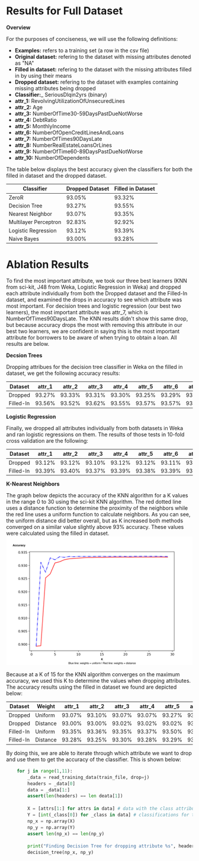 # Results for Full Dataset

__Overview__

For the purposes of conciseness, we will use the following definitions:
- __Examples:__ refers to a training set (a row in the csv file)
- __Original dataset:__ refering to the dataset with missing attributes denoted as "NA"
- __Filled in dataset:__ refering to the dataset with the missing attributes filled in by using their means
- __Dropped dataset:__ refering to the dataset with examples containing missing attributes being dropped
- __Classifier:___ SeriousDlqin2yrs (binary)
- __attr_1:__ RevolvingUtilizationOfUnsecuredLines
- __attr_2:__ Age
- __attr_3:__ NumberOfTime30-59DaysPastDueNotWorse
- __attr_4:__ DebtRatio
- __attr_5:__ MonthlyIncome
- __attr_6:__ NumberOfOpenCreditLinesAndLoans
- __attr_7:__ NumberOfTimes90DaysLate
- __attr_8:__ NumberRealEstateLoansOrLines
- __attr_9:__ NumberOfTime60-89DaysPastDueNotWorse
- __attr_10:__ NumberOfDependents

The table below displays the best accuracy given the classifiers for both the filled in dataset
and the dropped dataset.

Classifier | Dropped Dataset | Filled in Dataset |
-----------|-----------------|-------------------|
ZeroR					|   93.05%  |   93.32%   |
Decision Tree 			| 	93.27%	|	93.55%	 |
Nearest Neighbor 		| 	93.07%	|	93.35%	 |
Multilayer Perceptron 	|	92.83%	|	92.92%	 |
Logistic Regression 	|	93.12%	|	93.39%	 |
Naive Bayes 			|	93.00%	|	93.28%	 |


# Ablation Results

To find the most important attribute, we took our three best learners (KNN from sci-kit, J48 from Weka, Logistic Regression in Weka) and dropped each attribute individually from both the Dropped dataset and the Filled-In dataset, and examined the drops in accuracy to see which attribute was most important. For decision trees and logistic regression (our best two learners), the most important attribute was attr_7, which is NumberOfTimes90DaysLate. The KNN results didn't show this same drop, but because accuracy drops the most with removing this attribute in our best two learners, we are confident in saying this is the most important attribute for borrowers to be aware of when trying to obtain a loan. All results are below.


__Decsion Trees__

Dropping attribues for the decision tree classifier in Weka on the filled in dataset, we get the following 
accuracy results:

Dataset | attr_1 | attr_2 | attr_3 | attr_4 | attr_5 | attr_6 | attr_7 | attr_8 | attr_9 | attr_10 |
--------|--------|--------|--------|--------|--------|--------|--------|--------|--------|---------|
Dropped  | 93.27%| 93.33% | 93.31% | 93.30% |93.25%  | 93.29% |93.10% | 93.34% |  93.27%| 93.34%  |
Filled-In| 93.56%| 93.52% | 93.62% | 93.55% | 93.57% | 93.57% | 93.43% | 93.61% | 93.50% | 93.57%  | 


__Logistic Regression__

Finally, we dropped all attributes individually from both datasets in Weka and ran logistic regressions on them. The results of those tests in 10-fold cross validation are the following:

Dataset | attr_1 | attr_2 | attr_3 | attr_4 | attr_5 | attr_6 | attr_7 | attr_8 | attr_9 | attr_10 |
--------|--------|--------|--------|--------|--------|--------|--------|--------|--------|---------|
Dropped  |93.12%| 93.12% | 93.10% | 93.12% | 93.12% | 93.11% | 93.06% | 93.11% |  93.07%| 93.13%  |
Filled-In| 93.39%| 93.40% | 93.37% | 93.39% | 93.38% | 93.39% | 93.32% | 93.38% | 93.33% | 93.39%  | 


__K-Nearest Neighbors__

The graph below depicts the accuracy of the KNN algorithm for a K values in the range 0 to 30 using the sci-kit KNN algorithm. The red 
dotted line uses a distance function to determine the proximity of the neighbors while the red line 
uses a uniform function to calculate neighbors. As you can see, the uniform distance 
did better overall, but as K increased both methods converged on a similar value 
slightly above 93% accuracy. These values were calculated using the filled in dataset.
![KNN Graph](/graphs/KNN.png)


Because at a K of 15 for the KNN algorithm converges on the maximum accuracy, we used this K to 
determine the values when dropping attributes. The accuracy results using the filled in dataset 
we found are depicted below: 


Dataset | Weight |attr_1 | attr_2 | attr_3 | attr_4 | attr_5 | attr_6 | attr_7 | attr_8 | attr_9 | attr_10 |
--------|--------|-------|--------|--------|--------|--------|--------|--------|--------|--------|---------|
Dropped | Uniform| 93.07% |93.10% | 93.07% | 93.07%	|93.27%  | 93.08% |	93.07% |  93.07%|  93.07%| 93.07%  |
Dropped | Distance|93.00% |93.00% | 93.02% | 93.02% |93.02%  | 93.07% |	93.01% |  93.02%|  93.02%| 93.02%  |
Filled-In| Uniform|93.35% |93.36% | 93.35% | 93.37% |93.50%  | 93.35% |	93.35% |  93.35%|  93.35%| 93.35%  |
Filled-In| Distance|93.28%|93.25% | 93.30% | 93.28% |93.29%  | 93.26% |	93.29% |  93.30%|  93.30% | 93.30% |


By doing this, we are able to iterate through which attribute we want to drop and use them to get
the accuracy of the classifier. This is shown below:

```python
	for j in range(1,11):
		_data = read_training_data(train_file, drop=j)
		headers = _data[0]
		data = _data[1:]
		assert(len(headers) == len deata[1])
		
		X = [attrs[1:] for attrs in data] # data with the class attribute missing
		Y = [int(_class[0]) for _class in data] # classifications for the data	
		np_x = np.array(X)
		np_y = np.array(Y)
		assert len(np_x) == len(np_y)
		
		print("Finding Decision Tree for dropping attribute %s", headers[j])
		decision_tree(np_x, np_y)
```

